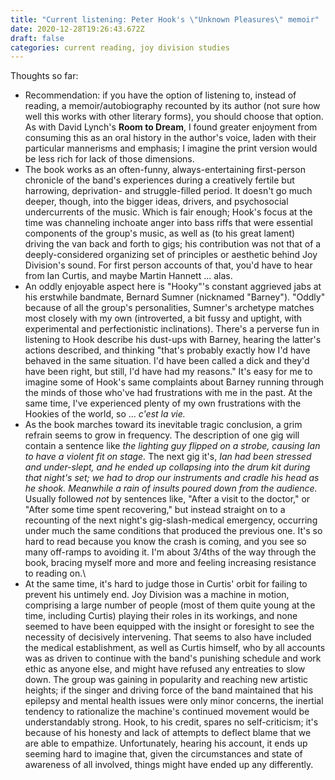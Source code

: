 ```yaml
---
title: "Current listening: Peter Hook's \"Unknown Pleasures\" memoir"
date: 2020-12-28T19:26:43.672Z
draft: false
categories: current reading, joy division studies
---
```

Thoughts so far:

* Recommendation: if you have the option of listening to, instead of reading, a memoir/autobiography recounted by its author (not sure how well this works with other literary forms), you should choose that option. As with David Lynch's **Room to Dream**, I found greater enjoyment from consuming this as an oral history in the author's voice, laden with their particular mannerisms and emphasis; I imagine the print version would be less rich for lack of those dimensions.
* The book works as an often-funny, always-entertaining first-person chronicle of the band's experiences during a creatively fertile but harrowing, deprivation- and struggle-filled period. It doesn't go much deeper, though, into the bigger ideas, drivers, and psychosocial undercurrents of the music. Which is fair enough; Hook's focus at the time was channeling inchoate anger into bass riffs that were essential components of the group's music, as well as (to his great lament) driving the van back and forth to gigs; his contribution was not that of a deeply-considered organizing set of principles or aesthetic behind Joy Division's sound. For first person accounts of that, you'd have to hear from Ian Curtis, and maybe Martin Hannett ... alas.
* An oddly enjoyable aspect here is "Hooky"'s constant aggrieved jabs at his erstwhile bandmate, Bernard Sumner (nicknamed "Barney"). "Oddly" because of all the group's personalities, Sumner's archetype matches most closely with my own (introverted, a bit fussy and uptight, with experimental and perfectionistic inclinations). There's a perverse fun in listening to Hook describe his dust-ups with Barney, hearing the latter's actions described, and thinking "that's probably exactly how I'd have behaved in the same situation. I'd have been called a dick and they'd have been right, but still, I'd have had my reasons." It's easy for me to imagine some of Hook's same complaints about Barney running through the minds of those who've had frustrations with me in the past. At the same time, I've experienced plenty of my own frustrations with the Hookies of the world, so ... *c'est la vie.*
* As the book marches toward its inevitable tragic conclusion, a grim refrain seems to grow in frequency. The description of one gig will contain a sentence like *the lighting guy flipped on a strobe, causing Ian to have a violent fit on stage.* The next gig it's, *Ian had been stressed and under-slept, and he ended up collapsing into the drum kit during that night's set; we had to drop our instruments and cradle his head as he shook. Meanwhile a rain of insults poured down* *from the audience.* Usually followed *not* by sentences like, "After a visit to the doctor," or "After some time spent recovering," but instead straight on to a recounting of the next night's gig-slash-medical emergency, occurring under much the same conditions that produced the previous one. It's so hard to read because you know the crash is coming, and you see so many off-ramps to avoiding it. I'm about 3/4ths of the way through the book, bracing myself more and more and feeling increasing resistance to reading on.\
* At the same time, it's hard to judge those in Curtis' orbit for failing to prevent his untimely end. Joy Division was a machine in motion, comprising a large number of people (most of them quite young at the time, including Curtis) playing their roles in its workings, and none seemed to have been equipped with the insight or foresight to see the necessity of decisively intervening. That seems to also have included the medical establishment, as well as Curtis himself, who by all accounts was as driven to continue with the band's punishing schedule and work ethic as anyone else, and might have refused any entreaties to slow down. The group was gaining in popularity and reaching new artistic heights; if the singer and driving force of the band maintained that his epilepsy and mental health issues were only minor concerns, the inertial tendency to rationalize the machine's continued movement would be understandably strong. Hook, to his credit, spares no self-criticism; it's because of his honesty and lack of attempts to deflect blame that we are able to empathize. Unfortunately, hearing his account, it ends up seeming hard to imagine that, given the circumstances and state of awareness of all involved, things might have ended up any differently.